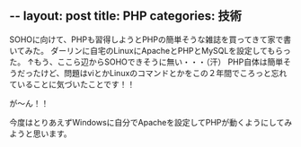 --
layout: post
title: PHP
categories: 技術
--

SOHOに向けて、PHPも習得しようとPHPの簡単そうな雑誌を買ってきて家で書いてみた。
ダーリンに自宅のLinuxにApacheとPHPとMySQLを設定してもらった。
↑もう、ここら辺からSOHOできそうに無い・・・（汗）
PHP自体は簡単そうだったけど、問題はviとかLinuxのコマンドとかをこの２年間でころっと忘れていることに気づいたことです！！

が～ん！！

今度はとりあえずWindowsに自分でApacheを設定してPHPが動くようにしてみようと思います。


